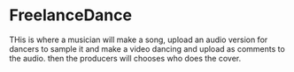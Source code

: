 # FreelanceDance
THis is where a musician will make a song, upload an audio version for dancers to sample it and make a video dancing and upload as comments to the audio. then the producers will  chooses who does the cover.
